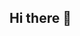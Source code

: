 ## Hi there 👋

<!--
**ARGPSCB/ARGPSCB** is a ✨ _special_ ✨ repository because its `README.md` (this file) appears on your GitHub profile.


Sou professora de Tc.Rob. na plataforma Alura
Estou me desenvolvendo na linguagem JavaScript
Utilizo esse espaço para minha organização e compartilhamento dos meu projetos desenvolvidos

